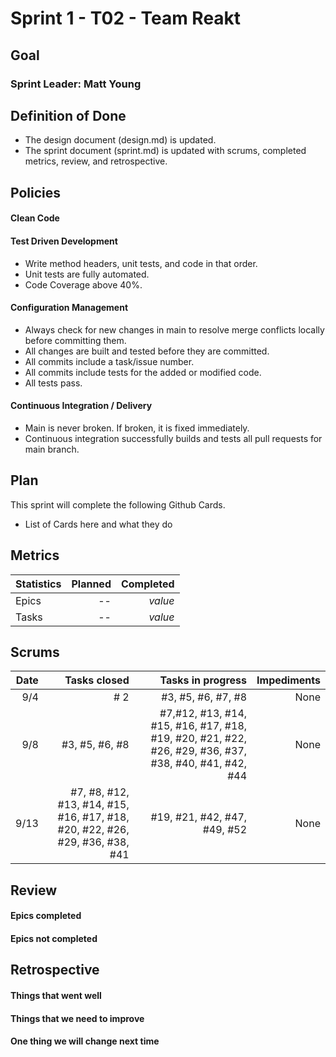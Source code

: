 # Sprint 1 - T02 - Team Reakt

## Goal


### Sprint Leader: Matt Young

## Definition of Done
* The design document (design.md) is updated.
* The sprint document (sprint.md) is updated with scrums, completed metrics, review, and retrospective.


## Policies


#### Clean Code


#### Test Driven Development
* Write method headers, unit tests, and code in that order.
* Unit tests are fully automated.
* Code Coverage above 40%.

#### Configuration Management
* Always check for new changes in main to resolve merge conflicts locally before committing them.
* All changes are built and tested before they are committed.
* All commits include a task/issue number.
* All commits include tests for the added or modified code.
* All tests pass.

#### Continuous Integration / Delivery 
* Main is never broken.  If broken, it is fixed immediately.
* Continuous integration successfully builds and tests all pull requests for main branch.


## Plan

This sprint will complete the following Github Cards.

* List of Cards here and what they do 

## Metrics

| Statistics | Planned | Completed |
| --- | ---: | ---: |
| Epics | -- | *value* |
| Tasks | -- | *value* | 


## Scrums

| Date | Tasks closed  | Tasks in progress | Impediments |
| ---: | ---: | ---: | ---: |
| 9/4 | # 2| #3, #5, #6, #7, #8 | None | 
| 9/8 | #3, #5, #6, #8| #7,#12, #13, #14, #15, #16, #17, #18, #19, #20, #21, #22, #26, #29, #36, #37, #38, #40, #41, #42, #44| None |
| 9/13  | #7, #8, #12, #13, #14, #15, #16, #17, #18, #20, #22, #26, #29, #36, #38, #41 | #19, #21, #42, #47, #49, #52 | None |


## Review 

#### Epics completed
  

#### Epics not completed


## Retrospective

#### Things that went well

#### Things that we need to improve

#### One thing we will change next time

